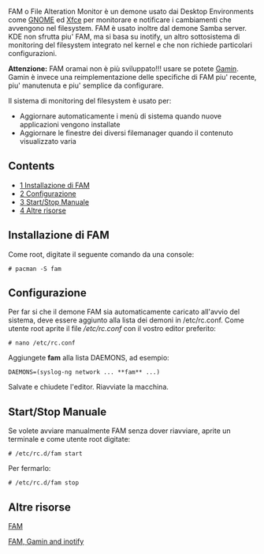 FAM o File Alteration Monitor è un demone usato dai Desktop Environments come [GNOME](/index.php/GNOME "GNOME") ed [Xfce](/index.php/Xfce "Xfce") per monitorare e notificare i cambiamenti che avvengono nel filesystem. FAM è usato inoltre dal demone Samba server. KDE non sfrutta piu' FAM, ma si basa su inotify, un altro sottosistema di monitoring del filesystem integrato nel kernel e che non richiede particolari configurazioni.

**Attenzione:** FAM oramai non è più sviluppato!!! usare se potete [Gamin](/index.php/Gamin_(Italiano) "Gamin (Italiano)"). Gamin è invece una reimplementazione delle specifiche di FAM piu' recente, piu' manutenuta e piu' semplice da configurare.

Il sistema di monitoring del filesystem è usato per:

*   Aggiornare automaticamente i menù di sistema quando nuove applicazioni vengono installate
*   Aggiornare le finestre dei diversi filemanager quando il contenuto visualizzato varia

## Contents

*   [1 Installazione di FAM](#Installazione_di_FAM)
*   [2 Configurazione](#Configurazione)
*   [3 Start/Stop Manuale](#Start.2FStop_Manuale)
*   [4 Altre risorse](#Altre_risorse)

## Installazione di FAM

Come root, digitate il seguente comando da una console:

```
# pacman -S fam

```

## Configurazione

Per far si che il demone FAM sia automaticamente caricato all'avvio del sistema, deve essere aggiunto alla lista dei demoni in /etc/rc.conf. Come utente root aprite il file _/etc/rc.conf_ con il vostro editor preferito:

```
# nano /etc/rc.conf

```

Aggiungete **fam** alla lista DAEMONS, ad esempio:

```
DAEMONS=(syslog-ng network ... **fam** ...)

```

Salvate e chiudete l'editor. Riavviate la macchina.

## Start/Stop Manuale

Se volete avviare manualmente FAM senza dover riavviare, aprite un terminale e come utente root digitate:

```
# /etc/rc.d/fam start

```

Per fermarlo:

```
# /etc/rc.d/fam stop

```

## Altre risorse

[FAM](http://en.wikipedia.org/wiki/File_alteration_monitor)

[FAM, Gamin and inotify](http://www.noah.org/wiki/FAM,_Gamin,_inotify)